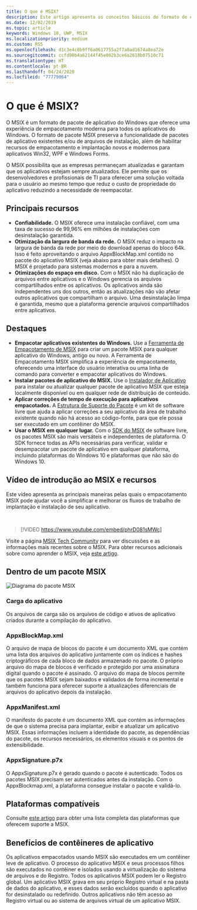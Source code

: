 ```yaml
---
title: O que é MSIX?
description: Este artigo apresenta os conceitos básicos do formato de empacotamento MSIX, uma experiência moderna para todos os aplicativos do Windows.
ms.date: 12/02/2019
ms.topic: article
keywords: Windows 10, UWP, MSIX
ms.localizationpriority: medium
ms.custom: RS5
ms.openlocfilehash: d1c3e4c0b9ff6a0617755a2f7a0ad1674a8ea72e
ms.sourcegitcommit: ccfd90b4a62144f45e002b3ce6a2618b07510c71
ms.translationtype: HT
ms.contentlocale: pt-BR
ms.lasthandoff: 04/24/2020
ms.locfileid: "77779064"
---
```

# <a name="what-is-msix"></a>O que é MSIX?

O MSIX é um formato de pacote de aplicativo do Windows que oferece uma experiência de empacotamento moderna para todos os aplicativos do Windows. O formato de pacote MSIX preserva a funcionalidade de pacotes de aplicativo existentes e/ou de arquivos de instalação, além de habilitar recursos de empacotamento e implantação novos e modernos para aplicativos Win32, WPF e Windows Forms.

O MSIX possibilita que as empresas permaneçam atualizadas e garantam que os aplicativos estejam sempre atualizados. Ele permite que os desenvolvedores e profissionais de TI para oferecer uma solução voltada para o usuário ao mesmo tempo que reduz o custo de propriedade do aplicativo reduzindo a necessidade de reempacotar.

## <a name="key-features"></a>Principais recursos

* **Confiabilidade.** O MSIX oferece uma instalação confiável, com uma taxa de sucesso de 99,96% em milhões de instalações com desinstalação garantida.
* **Otimização da largura de banda da rede.** O MSIX reduz o impacto na largura de banda da rede por meio do download apenas do bloco 64k. Isso é feito aproveitando o arquivo AppxBlockMap.xml contido no pacote do aplicativo MSIX (veja abaixo para obter mais detalhes). O MSIX é projetado para sistemas modernos e para a nuvem.
* **Otimizações do espaço em disco.** Com o MSIX não há duplicação de arquivos entre aplicativos e o Windows gerencia os arquivos compartilhados entre os aplicativos. Os aplicativos ainda são independentes uns dos outros, então as atualizações não vão afetar outros aplicativos que compartilham o arquivo. Uma desinstalação limpa é garantida, mesmo que a plataforma gerencie arquivos compartilhados entre aplicativos.

## <a name="highlights"></a>Destaques

* **Empacotar aplicativos existentes do Windows.** Use a [Ferramenta de Empacotamento de MSIX](packaging-tool/mpt-overview.md) para criar um pacote MSIX para qualquer aplicativo do Windows, antigo ou novo. A Ferramenta de Empacotamento MSIX simplifica a experiência de empacotamento, oferecendo uma interface do usuário interativa ou uma linha de comando para converter e empacotar aplicativos do Windows.
* **Instalar pacotes de aplicativo do MSIX.** Use o [Instalador de Aplicativo](app-installer/app-installer-root.md) para instalar ou atualizar qualquer pacote de aplicativo MSIX que esteja localmente disponível ou em qualquer rede de distribuição de conteúdo.
* **Aplicar correções de tempo de execução para aplicativos empacotados.** A [Estrutura de Suporte do Pacote](psf/package-support-framework-overview.md) é um kit de software livre que ajuda a aplicar correções a seu aplicativo da área de trabalho existente quando não há acesso ao código-fonte, para que ele possa ser executado em um contêiner do MSIX.
* **Usar o MSIX em qualquer lugar.** Com o [SDK do MSIX](msix-sdk/sdk-overview.md) de software livre, os pacotes MSIX são mais versáteis e independentes de plataforma. O SDK fornece todas as APIs necessárias para verificar, validar e desempacotar um pacote de aplicativo em qualquer plataforma, incluindo plataformas do Windows 10 e plataformas que não são do Windows 10.

## <a name="introduction-video-to-msix-and-resources"></a>Vídeo de introdução ao MSIX e recursos

Este vídeo apresenta as principais maneiras pelas quais o empacotamento MSIX pode ajudar você a simplificar e melhorar os fluxos de trabalho de implantação e instalação de seu aplicativo.

<br/>

> [!VIDEO https://www.youtube.com/embed/phrD081sMWc]

Visite a página [MSIX Tech Community](https://aka.ms/msixcommunity) para ver discussões e as informações mais recentes sobre o MSIX. Para obter recursos adicionais sobre como aprender o MSIX, veja [este artigo](resources.md).

## <a name="inside-an-msix-package"></a>Dentro de um pacote MSIX

![Diagrama do pacote MSIX](package/images/msixpackage.png)

### <a name="app-payload"></a>Carga do aplicativo

Os arquivos de carga são os arquivos de código e ativos de aplicativo criados durante a compilação do aplicativo.

### <a name="appxblockmapxml"></a>AppxBlockMap.xml

O arquivo de mapa de blocos do pacote é um documento XML que contém uma lista dos arquivos do aplicativo juntamente com os índices e hashes criptográficos de cada bloco de dados armazenado no pacote. O próprio arquivo do mapa de blocos é verificado e protegido por uma assinatura digital quando o pacote é assinado. O arquivo do mapa de blocos permite que os pacotes MSIX sejam baixados e validados de forma incremental e também funciona para oferecer suporte a atualizações diferenciais de arquivos do aplicativo depois da instalação.

### <a name="appxmanifestxml"></a>AppxManifest.xml

O manifesto do pacote é um documento XML que contém as informações de que o sistema precisa para implantar, exibir e atualizar um aplicativo MSIX. Essas informações incluem a identidade do pacote, as dependências do pacote, os recursos necessários, os elementos visuais e os pontos de extensibilidade.

### <a name="appxsignaturep7x"></a>AppxSignature.p7x

O AppxSignature.p7x é gerado quando o pacote é autenticado. Todos os pacotes MSIX precisam ser autenticados antes da instalação. Com o AppxBlockmap.xml, a plataforma consegue instalar o pacote e validá-lo.

## <a name="supported-platforms"></a>Plataformas compatíveis

Consulte [este artigo](supported-platforms.md) para obter uma lista completa das plataformas que oferecem suporte a MSIX.

## <a name="benefits-of-app-containers"></a>Benefícios de contêineres de aplicativo

Os aplicativos empacotados usando MSIX são executados em um contêiner leve de aplicativo. O processo do aplicativo MSIX e seus processos filhos são executados no contêiner e isolados usando a virtualização do sistema de arquivos e do Registro. Todos os aplicativos MSIX podem ler o Registro global. Um aplicativo MSIX grava em seu próprio Registro virtual e na pasta de dados do aplicativo, e esses dados serão excluídos quando o aplicativo for desinstalado ou redefinido. Outros aplicativos não têm acesso ao Registro virtual ou ao sistema de arquivos virtual de um aplicativo MSIX.

